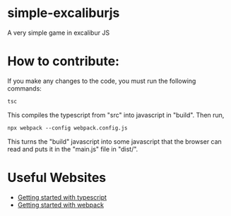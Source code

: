 # simple-excaliburjs
A very simple game in excalibur JS

# How to contribute:
If you make any changes to the code, you must run the following commands:
```ps
tsc
```
This compiles the typescript from "src" into javascript in "build". Then run,
```ps
npx webpack --config webpack.config.js
```
This turns the "build" javascript into some javascript that the browser can read and puts it in the "main.js" file in "dist/". 

# Useful Websites
- [Getting started with typescript](https://www.w3schools.com/typescript/typescript_getstarted.php)
- [Getting started with webpack](https://webpack.js.org/guides/getting-started)